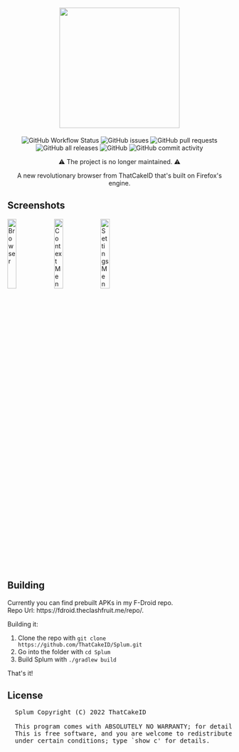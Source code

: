 <h1 align="center">
  <img src="https://user-images.githubusercontent.com/55049569/178145330-29b9c39a-22d5-4fe1-bda9-422dba3dc530.png" width="270px">
</h1>

<p align="center">
  <img alt="GitHub Workflow Status" src="https://github.com/ThatCakeID/Splum/actions/workflows/android.yml/badge.svg">
  <img alt="GitHub issues" src="https://img.shields.io/github/issues-raw/ThatCakeID/Splum?label=issues">
  <img alt="GitHub pull requests" src="https://img.shields.io/github/issues-pr/ThatCakeID/Splum">
  <img alt="GitHub all releases" src="https://img.shields.io/github/downloads/ThatCakeID/Splum/total">
  
  <img alt="GitHub" src="https://img.shields.io/github/license/ThatCakeID/Splum">
  <img alt="GitHub commit activity" src="https://img.shields.io/github/commit-activity/w/ThatCakeID/Splum">
</p>

<p align="center">
  ⚠ The project is no longer maintained. ⚠
</p>

<p align="center">
  A new revolutionary browser from ThatCakeID that's built on Firefox's engine.
</p>

<h2>
  Screenshots
</h2>

<p>
  <img alt="Browser" src="https://cdn.discordapp.com/attachments/849311643846574113/1003299696162377788/Screenshot_20220731-155418_Splum.jpg" width="20%">
  <img alt="Context Menu" src="https://cdn.discordapp.com/attachments/849311643846574113/1003299695713603584/Screenshot_20220731-155421_Splum.jpg" width="20%">
  <img alt="Settings Menu" src="https://cdn.discordapp.com/attachments/849311643846574113/1003299696489545728/Screenshot_20220731-155425_Splum.jpg" width="20%">
</p>

<h2>
  Building
</h2>

<p>
  Currently you can find prebuilt APKs in my F-Droid repo. <br />
  Repo Url: https://fdroid.theclashfruit.me/repo/.
</p>

<p>
  Building it:
  
  <ol>
    <li>Clone the repo with <code>git clone https://github.com/ThatCakeID/Splum.git</code></li>
    <li>Go into the folder with <code>cd Splum</code></li>
    <li>Build Splum with <code>./gradlew build</code></li>
  </ol>
  
  That's it!
</p>

<h2>
  License
</h2>

<pre>
  Splum Copyright (C) 2022 ThatCakeID
  
  This program comes with ABSOLUTELY NO WARRANTY; for details type `show w'.
  This is free software, and you are welcome to redistribute it
  under certain conditions; type `show c' for details.
</pre>
